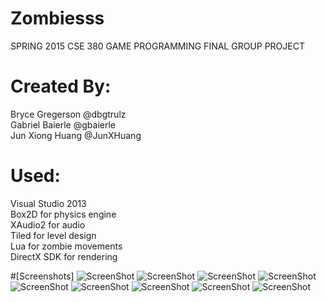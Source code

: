 Zombiesss
================================
SPRING 2015 CSE 380 GAME PROGRAMMING FINAL GROUP PROJECT

Created By:
===================================
Bryce Gregerson @dbgtrulz  
Gabriel Baierle @gbaierle  
Jun Xiong Huang @JunXHuang  

Used: 
=====================================
Visual Studio 2013  
Box2D for physics engine  
XAudio2 for audio  
Tiled for level design  
Lua for zombie movements  
DirectX SDK for rendering

#[Screenshots]
![ScreenShot](https://raw.githubusercontent.com/JunXHuang/Zombiesss/master/screenshots/main_menu.PNG)
![ScreenShot](https://raw.githubusercontent.com/JunXHuang/Zombiesss/master/screenshots/about_page.PNG)
![ScreenShot](https://raw.githubusercontent.com/JunXHuang/Zombiesss/master/screenshots/help_page.PNG)
![ScreenShot](https://raw.githubusercontent.com/JunXHuang/Zombiesss/master/screenshots/control_page.PNG)
![ScreenShot](https://raw.githubusercontent.com/JunXHuang/Zombiesss/master/screenshots/level1.PNG)
![ScreenShot](https://raw.githubusercontent.com/JunXHuang/Zombiesss/master/screenshots/level2.PNG)
![ScreenShot](https://raw.githubusercontent.com/JunXHuang/Zombiesss/master/screenshots/level3.PNG)
![ScreenShot](https://raw.githubusercontent.com/JunXHuang/Zombiesss/master/screenshots/player_died.PNG)
![ScreenShot](https://raw.githubusercontent.com/JunXHuang/Zombiesss/master/screenshots/finished_game.PNG)
